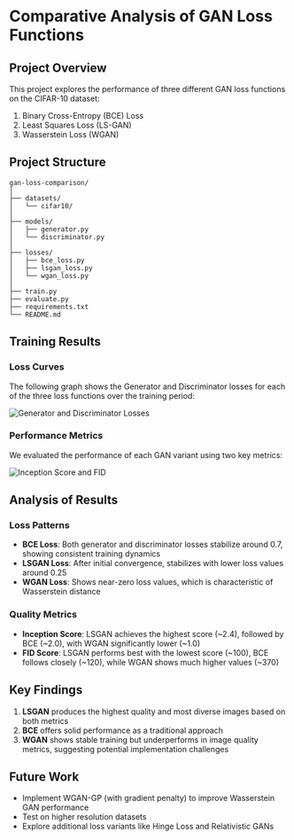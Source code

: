 # Comparative Analysis of GAN Loss Functions

## Project Overview
This project explores the performance of three different GAN loss functions on the CIFAR-10 dataset:
1. Binary Cross-Entropy (BCE) Loss
2. Least Squares Loss (LS-GAN)
3. Wasserstein Loss (WGAN)

## Project Structure
```
gan-loss-comparison/
│
├── datasets/
│   └── cifar10/
│
├── models/
│   ├── generator.py
│   └── discriminator.py
│
├── losses/
│   ├── bce_loss.py
│   ├── lsgan_loss.py
│   └── wgan_loss.py
│
├── train.py
├── evaluate.py
├── requirements.txt
└── README.md
```

## Training Results

### Loss Curves
The following graph shows the Generator and Discriminator losses for each of the three loss functions over the training period:

![Generator and Discriminator Losses](loss_comparison.png)

### Performance Metrics
We evaluated the performance of each GAN variant using two key metrics:

![Inception Score and FID](metrics_comparison.png)

## Analysis of Results

### Loss Patterns
- **BCE Loss**: Both generator and discriminator losses stabilize around 0.7, showing consistent training dynamics
- **LSGAN Loss**: After initial convergence, stabilizes with lower loss values around 0.25
- **WGAN Loss**: Shows near-zero loss values, which is characteristic of Wasserstein distance

### Quality Metrics
- **Inception Score**: LSGAN achieves the highest score (~2.4), followed by BCE (~2.0), with WGAN significantly lower (~1.0)
- **FID Score**: LSGAN performs best with the lowest score (~100), BCE follows closely (~120), while WGAN shows much higher values (~370)

## Key Findings
1. **LSGAN** produces the highest quality and most diverse images based on both metrics
2. **BCE** offers solid performance as a traditional approach
3. **WGAN** shows stable training but underperforms in image quality metrics, suggesting potential implementation challenges

## Future Work
- Implement WGAN-GP (with gradient penalty) to improve Wasserstein GAN performance
- Test on higher resolution datasets
- Explore additional loss variants like Hinge Loss and Relativistic GANs
